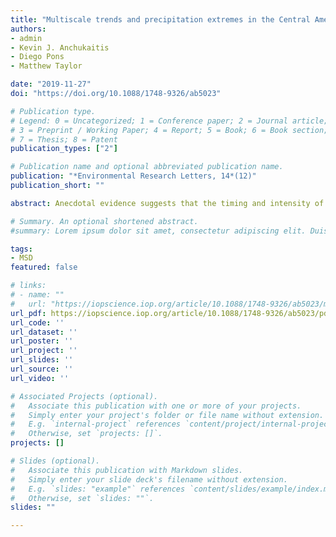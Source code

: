 ```yaml
---
title: "Multiscale trends and precipitation extremes in the Central American Midsummer Drought"
authors:
- admin
- Kevin J. Anchukaitis
- Diego Pons
- Matthew Taylor

date: "2019-11-27"
doi: "https://doi.org/10.1088/1748-9326/ab5023"

# Publication type.
# Legend: 0 = Uncategorized; 1 = Conference paper; 2 = Journal article;
# 3 = Preprint / Working Paper; 4 = Report; 5 = Book; 6 = Book section;
# 7 = Thesis; 8 = Patent
publication_types: ["2"]

# Publication name and optional abbreviated publication name.
publication: "*Environmental Research Letters, 14*(12)"
publication_short: ""

abstract: Anecdotal evidence suggests that the timing and intensity of the Central American Midsummer Drought (MSD) may be changing, while observations from limited meteorological station data and paleoclimate reconstructions show neither significant nor consistent trends in seasonal rainfall. Climate model simulations project robust future drying across the region, but internal variability is expected to dominate until the end of the century. Here we use a high-resolution gridded precipitation dataset to investigate these apparent discrepancies and to quantify the spatiotemporal complexities of the MSD. We detect spatially variable trends in MSD timing, the amount of rainy season precipitation, the number of consecutive and total dry days, and extreme wet events at the local scale. At the regional scale, we find a positive trend in the duration, but not the magnitude of the MSD, which is dominated by spatially heterogeneous trends and interannual variability linked to large-scale modes of ocean-atmosphere circulation. Although the current climate still reflects predominantly internal variability, some Central American communities are already experiencing significant changes in local characteristics of the MSD. A detailed spatiotemporal understanding of MSD trends and variability can contribute to evidence-based adaptation planning and help reduce the vulnerability of Central American communities to both natural rainfall variability and anthropogenic change.

# Summary. An optional shortened abstract.
#summary: Lorem ipsum dolor sit amet, consectetur adipiscing elit. Duis posuere tellus ac convallis #placerat. Proin tincidunt magna sed ex sollicitudin condimentum.

tags:
- MSD
featured: false

# links:
# - name: ""
#   url: "https://iopscience.iop.org/article/10.1088/1748-9326/ab5023/meta"
url_pdf: https://iopscience.iop.org/article/10.1088/1748-9326/ab5023/pdf
url_code: ''
url_dataset: ''
url_poster: ''
url_project: ''
url_slides: ''
url_source: ''
url_video: ''

# Associated Projects (optional).
#   Associate this publication with one or more of your projects.
#   Simply enter your project's folder or file name without extension.
#   E.g. `internal-project` references `content/project/internal-project/index.md`.
#   Otherwise, set `projects: []`.
projects: []

# Slides (optional).
#   Associate this publication with Markdown slides.
#   Simply enter your slide deck's filename without extension.
#   E.g. `slides: "example"` references `content/slides/example/index.md`.
#   Otherwise, set `slides: ""`.
slides: ""

---
```

